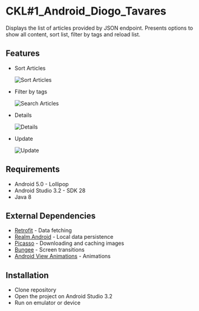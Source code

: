 # CKL#1_Android_Diogo_Tavares

Displays the list of articles provided by JSON endpoint. Presents options to show all content, sort list, filter by tags and reload list.

## Features

- Sort Articles 

  ![Sort Articles](https://media.giphy.com/media/1APhMyEzo55p68gh86/giphy.webp)
  
  
- Filter by tags

  ![Search Articles](https://media.giphy.com/media/3Fkvkm1UZpQP7kN7iu/giphy.webp)
  
  
- Details

  ![Details](https://media.giphy.com/media/dScWhvTDQl1LBNr5d4/giphy.webp)
  
  
- Update

  ![Update](https://media.giphy.com/media/fCTqxGgFDLddDLpvrr/giphy.webp)

  
## Requirements

- Android 5.0 - Lollipop
- Android Studio 3.2 - SDK 28
- Java 8

## External Dependencies

- [Retrofit](https://square.github.io/retrofit/) - Data fetching
- [Realm Android](https://realm.io/docs/java/latest) - Local data persistence
- [Picasso](http://square.github.io/picasso/) - Downloading and caching images
- [Bungee](https://github.com/Binary-Finery/Bungee) - Screen transitions
- [Android View Animations](https://github.com/daimajia/AndroidViewAnimations) - Animations

## Installation

- Clone repository
- Open the project on Android Studio 3.2
- Run on emulator or device
